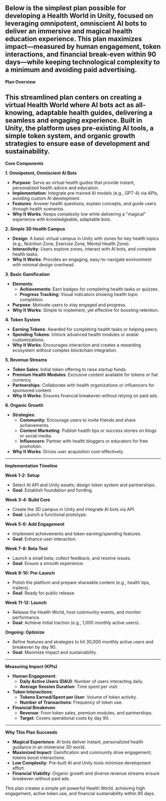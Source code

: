 Below is the simplest plan possible for developing a Health World in Unity, focused on leveraging omnipotent, omniscient AI bots to deliver an immersive and magical health education experience. This plan maximizes impact—measured by human engagement, token interactions, and financial break-even within 90 days—while keeping technological complexity to a minimum and avoiding paid advertising.  
---

**Plan Overview**

This streamlined plan centers on creating a virtual Health World where AI bots act as all-knowing, adaptable health guides, delivering a seamless and engaging experience. Built in Unity, the platform uses pre-existing AI tools, a simple token system, and organic growth strategies to ensure ease of development and sustainability.  
---

**Core Components**

**1\. Omnipotent, Omniscient AI Bots**

* **Purpose**: Serve as virtual health guides that provide instant, personalized health advice and education.  
* **Implementation**: Integrate pre-trained AI models (e.g., GPT-4) via APIs, avoiding custom AI development.  
* **Features**: Answer health questions, explain concepts, and guide users through health scenarios.  
* **Why It Works**: Keeps complexity low while delivering a "magical" experience with knowledgeable, adaptable bots.

**2\. Simple 3D Health Campus**

* **Design**: A basic virtual campus in Unity with zones for key health topics (e.g., Nutrition Zone, Exercise Zone, Mental Health Zone).  
* **Interactivity**: Users explore zones, interact with AI bots, and complete health tasks.  
* **Why It Works**: Provides an engaging, easy-to-navigate environment with minimal design overhead.

**3\. Basic Gamification**

* **Elements**:  
  * **Achievements**: Earn badges for completing health tasks or quizzes.  
  * **Progress Tracking**: Visual indicators showing health topic completion.  
* **Purpose**: Motivate users to stay engaged and progress.  
* **Why It Works**: Simple to implement, yet effective for boosting retention.

**4\. Token System**

* **Earning Tokens**: Awarded for completing health tasks or helping peers.  
* **Spending Tokens**: Unlock advanced health modules or avatar customizations.  
* **Why It Works**: Encourages interaction and creates a rewarding ecosystem without complex blockchain integration.

**5\. Revenue Streams**

* **Token Sales**: Initial token offering to raise startup funds.  
* **Premium Health Modules**: Exclusive content available for tokens or fiat currency.  
* **Partnerships**: Collaborate with health organizations or influencers for sponsored content.  
* **Why It Works**: Ensures financial breakeven without relying on paid ads.

**6\. Organic Growth**

* **Strategies**:  
  * **Community**: Encourage users to invite friends and share achievements.  
  * **Content Marketing**: Publish health tips or success stories on blogs or social media.  
  * **Influencers**: Partner with health bloggers or educators for free promotion.  
* **Why It Works**: Drives user acquisition cost-effectively.

---

**Implementation Timeline**

**Week 1-2: Setup**

* Select AI API and Unity assets; design token system and partnerships.  
* **Goal**: Establish foundation and funding.

**Week 3-4: Build Core**

* Create the 3D campus in Unity and integrate AI bots via API.  
* **Goal**: Launch a functional prototype.

**Week 5-6: Add Engagement**

* Implement achievements and token earning/spending features.  
* **Goal**: Enhance user interaction.

**Week 7-8: Beta Test**

* Launch a small beta, collect feedback, and resolve issues.  
* **Goal**: Ensure a smooth experience.

**Week 9-10: Pre-Launch**

* Polish the platform and prepare shareable content (e.g., health tips, trailers).  
* **Goal**: Ready for public release.

**Week 11-12: Launch**

* Release the Health World, host community events, and monitor performance.  
* **Goal**: Achieve initial traction (e.g., 1,000 monthly active users).

**Ongoing: Optimize**

* Refine features and strategies to hit 30,000 monthly active users and breakeven by day 90\.  
* **Goal**: Maximize impact and sustainability.

---

**Measuring Impact (KPIs)**

* **Human Engagement**:  
  * **Daily Active Users (DAU)**: Number of users interacting daily.  
  * **Average Session Duration**: Time spent per visit.  
* **Token Interactions**:  
  * **Tokens Earned/Spent per User**: Volume of token activity.  
  * **Number of Transactions**: Frequency of token use.  
* **Financial Breakeven**:  
  * **Revenue**: From token sales, premium modules, and partnerships.  
  * **Target**: Covers operational costs by day 90\.

---

**Why This Plan Succeeds**

* **Magical Experience**: AI bots deliver instant, personalized health guidance in an immersive 3D world.  
* **Maximized Impact**: Gamification and community drive engagement; tokens boost interactions.  
* **Low Complexity**: Pre-built AI and Unity tools minimize development effort.  
* **Financial Viability**: Organic growth and diverse revenue streams ensure breakeven without paid ads.

This plan creates a simple yet powerful Health World, achieving high engagement, active token use, and financial sustainability within 90 days.  
